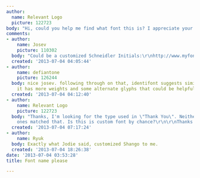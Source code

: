 ```yaml
---
author:
  name: Relevant Logo
  picture: 122723
body: "Hi, could you help me find what font this is? I appreciate your help.\r\n\r\nSincerely,\r\n\r\nChris"
comments:
- author:
    name: Josev
    picture: 110302
  body: "Could be a customized Schneidler Initials:\r\nhttp://www.myfonts.com/fonts/grouptype/schneidler-initials/"
  created: '2013-07-04 04:05:44'
- author:
    name: defiantone
    picture: 126244
  body: nice josev. following through on that, identifont suggests similar [[http://www.myfonts.com/fonts/castletype/shango/|Shango]].
    it has more weights and some alternate glyphs that could be helpful.
  created: '2013-07-04 04:12:40'
- author:
    name: Relevant Logo
    picture: 122723
  body: "Thanks, I'm looking for the type used in \"Thank You\". Neither of these
    ones matched that. Is this is custom font by chance?\r\n\r\nThanks much,\r\n\r\nChris"
  created: '2013-07-04 07:17:24'
- author:
    name: Ryuk
  body: Exactly what Jodie said, customized Shango to me.
  created: '2013-07-04 18:26:38'
date: '2013-07-04 03:53:28'
title: Font name please

---
```

